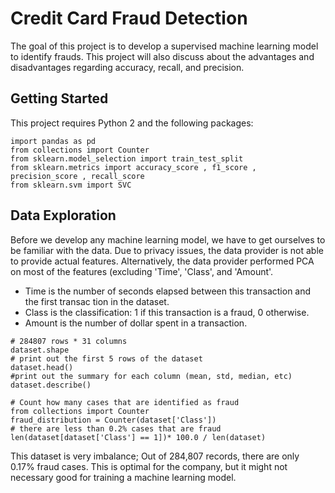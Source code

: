 # Credit Card Fraud Detection

The goal of this project is to develop a supervised machine learning model to identify frauds. This project will also discuss about the advantages and disadvantages regarding accuracy, recall, and precision. 

## Getting Started 
This project requires Python 2 and the following packages:
```
import pandas as pd
from collections import Counter
from sklearn.model_selection import train_test_split
from sklearn.metrics import accuracy_score , f1_score , precision_score , recall_score
from sklearn.svm import SVC
```
## Data Exploration
Before we develop any machine learning model, we have to get ourselves to be familiar with the data. Due to privacy issues, the data provider is not able to provide actual features. Alternatively, the data provider performed PCA on most of the features (excluding 'Time', 'Class', and 'Amount'.
 - Time is the number of seconds elapsed between this transaction and the first transac tion in the dataset. 
 - Class is the classification: 1 if this transaction is a fraud, 0 otherwise. 
 - Amount is the number of dollar spent in a transaction.
```
# 284807 rows * 31 columns
dataset.shape
# print out the first 5 rows of the dataset
dataset.head()
#print out the summary for each column (mean, std, median, etc)
dataset.describe()
```
```
# Count how many cases that are identified as fraud
from collections import Counter
fraud_distribution = Counter(dataset['Class'])
# there are less than 0.2% cases that are fraud
len(dataset[dataset['Class'] == 1])* 100.0 / len(dataset)
```
This dataset is very imbalance; Out of 284,807 records, there are only 0.17% fraud cases. This is optimal for the company, but it might not necessary good for training a machine learning model. 
